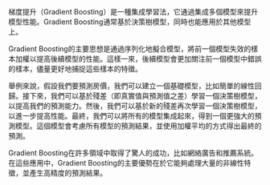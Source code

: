 梯度提升（Gradient Boosting）是一種集成學習法，它通過集成多個模型來提升模型性能。Gradient Boosting通常基於決策樹模型，同時也能應用於其他模型上。

Gradient Boosting的主要思想是通過序列化地擬合模型，將前一個模型失效的樣本加權以提高後續模型的性能。這樣一來，後續模型會更加關注前一個模型中錯誤的樣本，儘量更好地捕捉這些樣本的特徵。

舉例來說，假設我們要預測房價，我們可以建立一個基礎模型，比如簡單的線性回歸。接下來，我們可以基於殘差（即真實值與預測值之差）學習一個決策樹模型，以提高我們的預測能力。然後，我們可以基於新的殘差再次學習一個決策樹模型，以進一步提高性能。最終，我們可以將所有的模型集成起來，得到一個更強大的預測模型。這個模型會考慮所有模型的預測結果，並使用加權平均的方式得出最終的預測。

Gradient Boosting在許多領域中取得了驚人的成功，比如網絡廣告和推薦系統。在這些應用中，Gradient Boosting的主要優勢在於它能夠處理大量的非線性特徵，並產生高精度的預測結果。